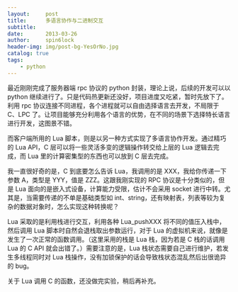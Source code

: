 ```yaml
---
layout:     post
title:      多语言协作与二进制交互
subtitle:   
date:       2013-03-26
author:     spin6lock
header-img: img/post-bg-YesOrNo.jpg
catalog: true
tags:
    - python
---
```

最近刚刚完成了服务器端 rpc 协议的 python 封装，理论上说，后续的开发可以以 python 继续进行了。只是代码热更新还没好，项目进度又吃紧，暂时先放下了。利用 rpc 协议连接不同进程，各个进程就可以自由选择语言去开发，不局限于 C、LPC 了。让项目能够充分利用各个语言的优势，在不同的场景下选择特长语言进行开发，这图景不错。

而客户端所用的 Lua 脚本，则是以另一种方式实现了多语言协作开发。通过精巧的 Lua API，C 层可以将一些灵活多变的逻辑操作转交给上层的 Lua 逻辑去完成，而 Lua 里的计算密集型的东西也可以放到 C 层去完成。

我一直很好奇的是，C 到底要怎么告诉 Lua，我调用的是 XXX，我给你传递一下参数 A，类型是 YYY，值是 ZZZ。这跟我刚实现的 RPC 协议是十分类似的，但是 Lua 面向的是嵌入式设备，计算能力受限，估计不会采用 socket 进行中转。尤其是，当需要传递的不单是基础类型如 int、string，还有映射表，列表等较为复杂的数据对象时，怎么实现这种转换呢？

Lua 采取的是利用栈进行交互，利用各种 Lua_pushXXX 将不同的值压入栈中，然后调用 Lua 脚本时自然会退栈取出参数运行，对于 Lua 的虚拟机来说，就像是发生了一次正常的函数调用。（这里采用的栈是 Lua 栈，因为若是 C 栈的话调用 Lua 的 C API 就会出错了。）需要注意的是，Lua 栈状态需要自己进行维护，若发生多线程同时对 Lua 栈操作，没有加锁保护的话会导致栈状态混乱然后出很诡异的 bug。

关于 Lua 调用 C 的函数，还没做完实验，稍后再补充。
